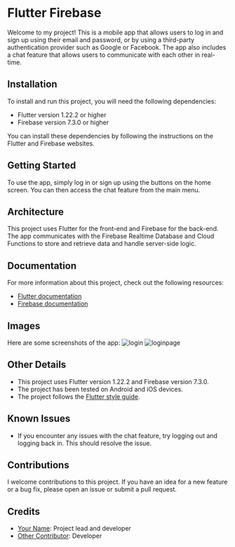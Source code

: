 # Flutter Firebase

Welcome to my project! This is a mobile app that allows users to log in and sign up using their email and password, or by using a third-party authentication provider such as Google or Facebook. The app also includes a chat feature that allows users to communicate with each other in real-time.

## Installation

To install and run this project, you will need the following dependencies:

- Flutter version 1.22.2 or higher
- Firebase version 7.3.0 or higher

You can install these dependencies by following the instructions on the Flutter and Firebase websites.

## Getting Started

To use the app, simply log in or sign up using the buttons on the home screen. You can then access the chat feature from the main menu.

## Architecture

This project uses Flutter for the front-end and Firebase for the back-end. The app communicates with the Firebase Realtime Database and Cloud Functions to store and retrieve data and handle server-side logic.

## Documentation

For more information about this project, check out the following resources:

- [Flutter documentation](https://flutter.dev/docs)
- [Firebase documentation](https://firebase.google.com/docs)


## Images

Here are some screenshots of the app:
![login](https://user-images.githubusercontent.com/106225281/209723159-fa3a5391-1d62-4ce7-900f-4e53e7347b44.jpeg)
![loginpage](https://user-images.githubusercontent.com/106225281/209723194-be81baba-5201-4cbb-9380-ded8d0351114.jpeg)



## Other Details

- This project uses Flutter version 1.22.2 and Firebase version 7.3.0.
- The project has been tested on Android and iOS devices.
- The project follows the [Flutter style guide](https://flutter.dev/docs/development/tools/styleguide).

## Known Issues

- If you encounter any issues with the chat feature, try logging out and logging back in. This should resolve the issue.

## Contributions

I welcome contributions to this project. If you have an idea for a new feature or a bug fix, please open an issue or submit a pull request.

## Credits

- [Your Name](https://www.example.com): Project lead and developer
- [Other Contributor](https://www.example.com): Developer
